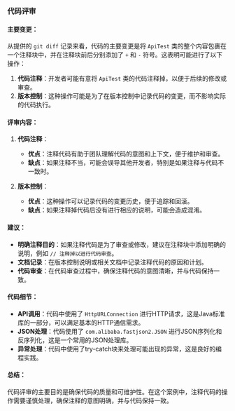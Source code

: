 ### 代码评审

#### 主要变更：

从提供的 `git diff` 记录来看，代码的主要变更是将 `ApiTest` 类的整个内容包裹在一个注释块中，并在注释块前后分别添加了 `+` 和 `-` 符号。这表明可能进行了以下操作：

1. **代码注释**：开发者可能有意将 `ApiTest` 类的代码注释掉，以便于后续的修改或审查。
2. **版本控制**：这种操作可能是为了在版本控制中记录代码的变更，而不影响实际的代码执行。

#### 评审内容：

1. **代码注释**：
   - **优点**：注释代码有助于团队理解代码的意图和上下文，便于维护和审查。
   - **缺点**：如果注释不当，可能会误导其他开发者，特别是如果注释与代码不一致时。

2. **版本控制**：
   - **优点**：这种操作可以记录代码的变更历史，便于追踪和回滚。
   - **缺点**：如果注释掉代码后没有进行相应的说明，可能会造成混淆。

#### 建议：

- **明确注释目的**：如果注释代码是为了审查或修改，建议在注释块中添加明确的说明，例如 `// 注释掉以进行代码审查`。
- **文档记录**：在版本控制说明或相关文档中记录注释代码的原因和计划。
- **代码审查**：在代码审查过程中，确保注释代码的意图清晰，并与代码保持一致。

#### 代码细节：

- **API调用**：代码中使用了 `HttpURLConnection` 进行HTTP请求，这是Java标准库的一部分，可以满足基本的HTTP通信需求。
- **JSON处理**：代码使用了 `com.alibaba.fastjson2.JSON` 进行JSON序列化和反序列化，这是一个常用的JSON处理库。
- **异常处理**：代码中使用了try-catch块来处理可能出现的异常，这是良好的编程实践。

#### 总结：

代码评审的主要目的是确保代码的质量和可维护性。在这个案例中，注释代码的操作需要谨慎处理，确保注释的意图明确，并与代码保持一致。